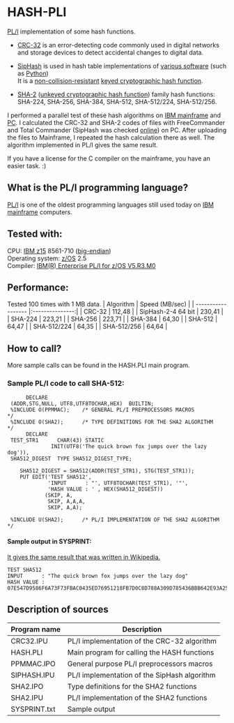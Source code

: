 # HASH-PLI
[PL/I](https://en.wikipedia.org/wiki/PL/I) implementation of some hash functions.<br>
- [CRC-32](https://en.wikipedia.org/wiki/Cyclic_redundancy_check#CRC-32_algorithm) is an error-detecting code commonly used in digital networks and storage devices to detect accidental changes to digital data.
- [SipHash](https://en.wikipedia.org/wiki/SipHash) is used in hash table implementations of [various software](https://en.wikipedia.org/wiki/SipHash#Usage) (such as [Python](https://en.wikipedia.org/wiki/Python_(programming_language)))<br>
It is a [non-collision-resistant](https://en.wikipedia.org/wiki/Collision_resistance) 
[keyed cryptographic hash function](https://en.wikipedia.org/wiki/List_of_hash_functions#Keyed_cryptographic_hash_functions).

- [SHA-2](https://en.wikipedia.org/wiki/SHA-2) ([unkeyed cryptographic hash function](https://en.wikipedia.org/wiki/List_of_hash_functions#Unkeyed_cryptographic_hash_functions)) family hash functions: SHA-224, SHA-256, SHA-384, SHA-512, SHA-512/224, SHA-512/256.

I performed a parallel test of these hash algorithms on [IBM mainframe](https://en.wikipedia.org/wiki/Mainframe_computer) and [PC](https://de.wikipedia.org/wiki/Personal_Computer). I calculated the CRC-32 and SHA-2 codes of files with FreeCommander and Total Commander (SipHash was checked [online](https://duzun.me/playground/hash#siphash=)) on PC. After uploading the files to Mainframe, I repeated the hash calculation there as well. The algorithm implemented in PL/I gives the same result.

 If you have a license for the C compiler on the mainframe, you have an easier task. :)

## What is the PL/I programming language?
[PL/I](https://en.wikipedia.org/wiki/PL/I) is one of the oldest programming languages still used today on [IBM mainframe](https://en.wikipedia.org/wiki/Mainframe_computer) computers.

## Tested with:
CPU: [IBM z15](https://en.wikipedia.org/wiki/IBM_z15_(microprocessor)) 8561-710 ([big-endian](https://en.wikipedia.org/wiki/Endianness))<br>
Operating system: [z/OS](https://en.wikipedia.org/wiki/Z/OS) 2.5<br>
Compiler: [IBM(R) Enterprise PL/I for z/OS V5.R3.M0](https://www.ibm.com/support/pages/enterprise-pli-zos-documentation-library)

## Performance:
Tested 100 times with 1 MB data.
| Algorithm          | Speed (MB/sec)  |
| ------------------ |:---------------:|
| CRC-32             | 112,48          |
| SipHash-2-4 64 bit | 230,41          |
| SHA-224            | 223,21          |
| SHA-256            | 223,71          |
| SHA-384            |  64,30          |
| SHA-512            |  64,47          |
| SHA-512/224        |  64,35          |
| SHA-512/256        |  64,64          |

## How to call?
More sample calls can be found in the HASH.PLI main program.
### Sample PL/I code to call SHA-512:
```
      DECLARE
 (ADDR,STG,NULL, UTF8,UTF8TOCHAR,HEX)  BUILTIN;
 %INCLUDE O(PPMMAC);    /* GENERAL PL/I PREPROCESSORS MACROS          */
 %INCLUDE O(SHA2);      /* TYPE DEFINITIONS FOR THE SHA2 ALGORITHM    */
      DECLARE
 TEST_STR1      CHAR(43) STATIC
              INIT(UTF8('The quick brown fox jumps over the lazy dog')),
 SHA512_DIGEST  TYPE SHA512_DIGEST_TYPE;

    SHA512_DIGEST = SHA512(ADDR(TEST_STR1), STG(TEST_STR1));
    PUT EDIT('TEST SHA512',
             'INPUT      : "', UTF8TOCHAR(TEST_STR1), '"',
             'HASH VALUE : ' , HEX(SHA512_DIGEST))
            (SKIP, A,
             SKIP, A,A,A,
             SKIP, A,A);

 %INCLUDE U(SHA2);      /* PL/I IMPLEMENTATION OF THE SHA2 ALGORITHM  */
```
#### Sample output in SYSPRINT:
[It gives the same result that was written in Wikipedia.](https://en.wikipedia.org/w/index.php?title=SHA-2&oldid=587073545#Examples_of_SHA-2_variants)
```
TEST SHA512
INPUT      : "The quick brown fox jumps over the lazy dog"
HASH VALUE : 07E547D9586F6A73F73FBAC0435ED76951218FB7D0C8D788A309D785436BBB642E93A252A954F23912547D1E8A3B5ED6E1BFD7097821233FA0538F3DB854FEE6
```

## Description of sources
| Program name | Description                                  |
|--------------|----------------------------------------------|
| CRC32.IPU    | PL/I implementation of the CRC-32 algorithm  |
| HASH.PLI     | Main program for calling the HASH functions  |
| PPMMAC.IPO   | General purpose PL/I preprocessors macros    |
| SIPHASH.IPU  | PL/I implementation of the SipHash algorithm |
| SHA2.IPO     | Type definitions for the SHA2 functions      |
| SHA2.IPU     | PL/I implementation of the SHA2 functions    |
| SYSPRINT.txt | Sample output                                |
